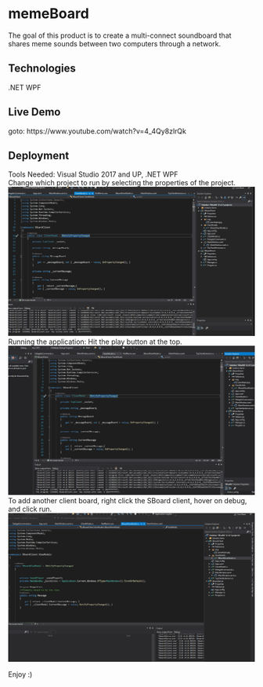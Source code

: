 # memeBoard
The goal of this product is to create a multi-connect soundboard that shares meme sounds between two computers through a network. 

<h2>Technologies</h2>
.NET WPF
<h2>Live Demo </h2>
goto: https://www.youtube.com/watch?v=4_4Qy8zlrQk

<h2>Deployment </h2>
Tools Needed: Visual Studio 2017 and UP, .NET WPF
<br/>
Change which project to run by selecting the properties of the project.
<img src="screenshots/changedeployment.gif">
Running the application: Hit the play button at the top.
<img src="screenshots/runappp.gif">
To add another client board, right click the SBoard client, hover on debug, and click run.
<img src="screenshots/adnewboard.gif">

Enjoy :) 
